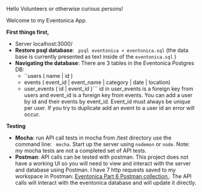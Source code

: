 Hello Volunteers or otherwise curious persons!

Welcome to my Eventonica App.

**First things first,** 

- Server localhost:3000/
- **Restore psql database**: ``` psql eventonica < eventonica.sql``` (the data base is currently presented as text inside of the `eventonica.sql` )
- **Navigating the database**: There are 3 tables in the Eventonica Postgres DB: 
  - ``users ( name  | id ) 
  - events ( event_id |  event_name  | category |  date  |   location) 
  - user_events ( id | event_id )``` id in user_events is a foreign key from users and event_id is a foreign key from events. You can add a user by id and their events by event_id. Event_id must always be unique per user. If you try to duplicate add an event to a user id an error will occur. 

**Testing**

- **Mocha**: run API call tests in mocha from /test directory use the command line: ``` mocha```. Start up the server using `nodemon` or `node`. Note: my mocha tests are not a completed set of API tests.
- **Postman**: API calls can be tested with postman. This project does not have a working UI so you will need to view and interact with the server and database using Postman. I have 7 http requests saved to my workspace in Postman: [Eventonica Part 6 Postman collection ](https://lively-robot-6462.postman.co/collections/10354505-ec9c8931-5394-4237-afdd-fd751a505232?version=latest&workspace=ded12046-c529-455c-81ff-17de54eceb82). The API calls will interact with the eventonica database and will update it directly. 